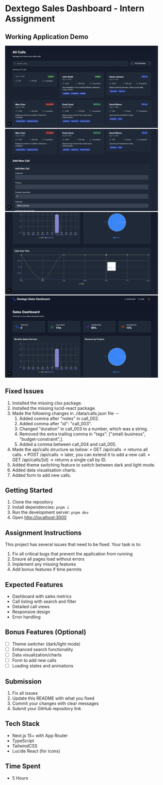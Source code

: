 # Dextego Sales Dashboard - Intern Assignment

## Working Application Demo

![Screenshot-01](https://github.com/bsoumya746/dextego-intern-challenge/blob/main/Screenrecording/Screenshot-01.png)
![Screenshot-02](https://github.com/bsoumya746/dextego-intern-challenge/blob/main/Screenrecording/Screenshot-02.png)
![Screenshot-01](https://github.com/bsoumya746/dextego-intern-challenge/blob/main/Screenrecording/Screenshot-03.png)
![Screenshot-01](https://github.com/bsoumya746/dextego-intern-challenge/blob/main/Screenrecording/Screenshot-04.png)




## Fixed Issues

1. Installed the missing clsx package.
2. Installed the missing lucid-react package.
3. Made the following changes in ./data/calls.json file --
    1.	Added comma after "notes" in call_002.
	2.	Added comma after "id": "call_003".
	3.	Changed "duration" in call_003 to a number, which was a string.
	4.	Removed the extra trailing comma in "tags": ["small-business", "budget-constraint",].
	5.	Added a comma between call_004 and call_005.
4. Made the api/calls structure as below:
	•	GET /api/calls → returns all calls.
	•	POST /api/calls → later, you can extend it to add a new call.
	•	GET /api/calls/[id] → returns a single call by ID.
5. Added theme switching feature to switch between dark and light mode.
6. Added data visualisation charts.
7. Added form to add new calls.

## Getting Started

1. Clone the repository
2. Install dependencies: `pnpm i`
3. Run the development server: `pnpm dev`
4. Open [http://localhost:3000](http://localhost:3000)

## Assignment Instructions

This project has several issues that need to be fixed. Your task is to:

1. Fix all critical bugs that prevent the application from running
2. Ensure all pages load without errors
3. Implement any missing features
4. Add bonus features if time permits

## Expected Features

- Dashboard with sales metrics
- Call listing with search and filter
- Detailed call views
- Responsive design
- Error handling

## Bonus Features (Optional)

- [ ] Theme switcher (dark/light mode)
- [ ] Enhanced search functionality
- [ ] Data visualization/charts
- [ ] Form to add new calls
- [ ] Loading states and animations

## Submission

1. Fix all issues
2. Update this README with what you fixed
3. Commit your changes with clear messages
4. Submit your GitHub repository link

## Tech Stack

- Next.js 15+ with App Router
- TypeScript
- TailwindCSS
- Lucide React (for icons)

## Time Spent
  - 5 Hours
